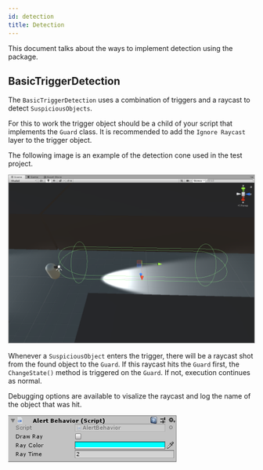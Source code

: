 ```yaml
---
id: detection
title: Detection
---
```


This document talks about the ways to implement detection using the package.

## BasicTriggerDetection

The `BasicTriggerDetection` uses a combination of triggers and a raycast to detect
`SuspiciousObjects`.

For this to work the trigger object should be a child of your script that implements
the `Guard` class. It is recommended to add the `Ignore Raycast` layer to the trigger object.

The following image is an example of the detection cone used in the test project.

![Guard detection cone](assets/detectiontrigger.png)

Whenever a `SuspiciousObject` enters the trigger, there will be a raycast shot
from the found object to the `Guard`. If this raycast hits the `Guard` first,
the `ChangeState()` method is triggered on the `Guard`. If not, execution
continues as normal.

Debugging options are available to visalize the raycast and log the name of the
object that was hit.

![Unity Editor element](assets/alertbehavior.png)